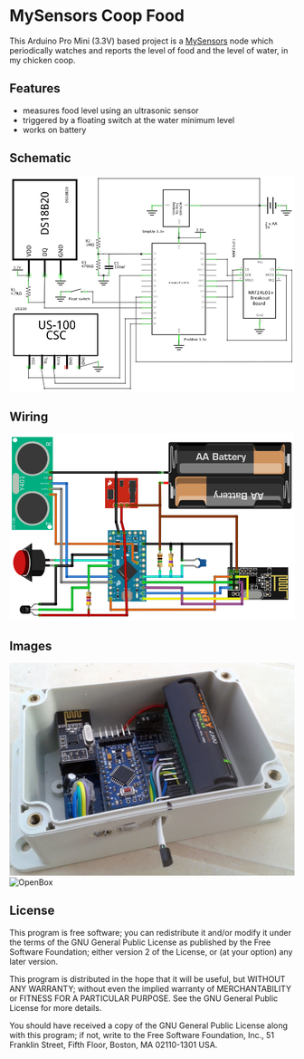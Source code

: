 # MySensors Coop Food

This Arduino Pro Mini (3.3V) based project is a [MySensors](https://www.mysensors.org/)  node which periodically watches and reports the level of food and the level of water, in my chicken coop.


## Features

- measures food level using an ultrasonic sensor
- triggered by a floating switch at the water minimum level
- works on battery


## Schematic
![schematic](images/schematic.png)


## Wiring
![wiring](images/wiring.png)

## Images
![Box](images/img_box.jpg)
![OpenBox](images/img_open.jpg)


## License

This program is free software; you can redistribute it and/or modify it under the terms of the GNU General Public License as published by the Free Software Foundation; either version 2 of the License, or (at your option) any later version.

This program is distributed in the hope that it will be useful, but WITHOUT ANY WARRANTY; without even the implied warranty of MERCHANTABILITY or FITNESS FOR A PARTICULAR PURPOSE.  See the GNU General Public License for more details.

You should have received a copy of the GNU General Public License along with this program; if not, write to the Free Software Foundation, Inc., 51 Franklin Street, Fifth Floor, Boston, MA 02110-1301 USA.
